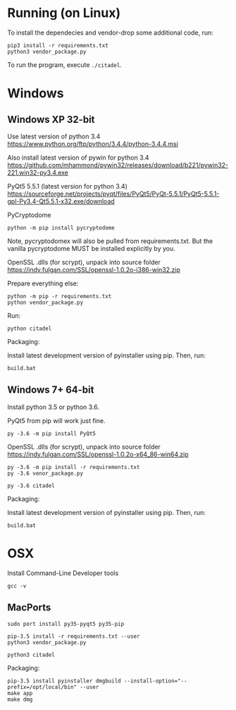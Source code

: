 # Running (on Linux)

To install the dependecies and vendor-drop some additional code,
run:

```
pip3 install -r requirements.txt
python3 vendor_package.py
```

To run the program, execute `./citadel`.

# Windows

## Windows XP 32-bit

Use latest version of python 3.4
https://www.python.org/ftp/python/3.4.4/python-3.4.4.msi

Also install latest version of pywin for python 3.4
https://github.com/mhammond/pywin32/releases/download/b221/pywin32-221.win32-py3.4.exe

PyQt5 5.5.1 (latest version for python 3.4)
https://sourceforge.net/projects/pyqt/files/PyQt5/PyQt-5.5.1/PyQt5-5.5.1-gpl-Py3.4-Qt5.5.1-x32.exe/download

PyCryptodome
```
python -m pip install pycryptodome
```

Note, pycryptodomex will also be pulled from requirements.txt.
But the vanilla pycryptodome MUST be installed explicitly by you.

OpenSSL .dlls (for scrypt), unpack into source folder
https://indy.fulgan.com/SSL/openssl-1.0.2o-i386-win32.zip

Prepare everything else:
```
python -m pip -r requirements.txt
python vendor_package.py
```

Run:
```
python citadel
```

Packaging:

Install latest development version of pyinstaller using pip.
Then, run:
```
build.bat
```

## Windows 7+ 64-bit

Install python 3.5 or python 3.6.

PyQt5 from pip will work just fine.
```
py -3.6 -m pip install PyQt5
```

OpenSSL .dlls (for scrypt), unpack into source folder
https://indy.fulgan.com/SSL/openssl-1.0.2o-x64_86-win64.zip

```
py -3.6 -m pip install -r requirements.txt
py -3.6 venor_package.py
```

```
py -3.6 citadel
```

Packaging:

Install latest development version of pyinstaller using pip.
Then, run:
```
build.bat
```

# OSX

Install Command-Line Developer tools
```
gcc -v
```

## MacPorts

```
sudo port install py35-pyqt5 py35-pip
```


```
pip-3.5 install -r requirements.txt --user
python3 vendor_package.py
```

```
python3 citadel
```

Packaging:
```
pip-3.5 install pyinstaller dmgbuild --install-option="--prefix=/opt/local/bin" --user
make app
make dmg
```
